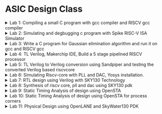 # ASIC Design Class
<details>
  
<summary>Lab 1: Compiling a small C program with gcc compiler and RISCV gcc compiler </summary>

## Lab 1A: Compiling a C program with gcc compiler, execute it and generate the output.

Write the C code in a file using any text editor and save it as sum1ton.c (source code).

Next, compile the source code using gcc compiler, this will generate the executable code.

Now, run the executable code to see the output.

Following image includes the source code and three commands to execute in terminal in sequence as shown, to generate the output.

![4-final](https://github.com/user-attachments/assets/aee6f573-d616-460f-8f7b-94fd9fad46fd)

## Lab 1B: Compiling a C program with RISCV gcc compiler, execute it, generate the output and compare with the output of Lab 1B.

The next task is to compile the sum1ton.c using RISCV gcc compiler using the command in following image, also to see the assembly code for C program, use the next command.

![1b-obj-dump1](https://github.com/user-attachments/assets/53cb974a-bced-4388-ab5f-b62bd0a68919)


Observe that object code dump generates the following, main function is present at location 10184 and 15 instructions are present in assembly code.

![1b-obj-dump](https://github.com/user-attachments/assets/1266eeb0-1246-483b-802b-da78ad867e37)

Next, try 0fast of RISCV compiler for same C code and observe the object code dump, now the main function is located at 100b0 and number of instructions present is 12.

![1b-obj-dump2-command](https://github.com/user-attachments/assets/6f62164f-66f3-4e5a-8249-0b21a8bd5a2c)

![1b-obj-dump2](https://github.com/user-attachments/assets/7c33319c-1092-4b76-924d-84d49bf7e8b3)

</details>

<details> 
  <summary>Lab 2: Simulating and degbugging c program with Spike RISC-V ISA Simulator </summary>

  ## Lab 2
</details>

<details>
  <summary>Lab 3: Write a C program for Gaussian elimination algorithm and run it on gcc and RISCV gcc </summary>

  ## Lab 3

  ![gauss](https://github.com/user-attachments/assets/fe01afaf-3f2b-4456-a40d-395f784dec01)

  ![gauss1](https://github.com/user-attachments/assets/d5ecafc7-a5fa-4429-aeff-b8996770a61a)

</details>

<details>
  <summary>Lab 4: TL Verilog, Makerchip IDE, Build a 5 stage pipelined RISCV processor </summary>

  ## Lab 4

Implementing a combinational circuit in TLV : Four function calculator using multiplexer

![Calculator](https://github.com/user-attachments/assets/eb6fe03f-6ede-40d0-8891-e71654a95171)

RISCV Block diagram - To be implemented in TLV, blockwise

![riscv-Block_diagram](https://github.com/user-attachments/assets/75ec57fe-8ce8-44a6-9420-d7f8b1a4d36a)

Program Counter

![programcounter](https://github.com/user-attachments/assets/6d40c0d7-7ff1-4188-b3d4-351ad8ad5e39)

Instruction Fetch

![instruction fetch](https://github.com/user-attachments/assets/3b64fcbd-14fe-4529-9671-5f107e60235f)

Instruction Decode

![instruction decode1](https://github.com/user-attachments/assets/c70d0629-28ea-468e-a498-a3183eabe908)

ALU

![alu](https://github.com/user-attachments/assets/c887fa03-efd4-4b3b-a0fb-8199e8871718)


Register Read

![reg_rd](https://github.com/user-attachments/assets/36c042aa-1a80-4095-92b2-2a25dfa68ee5)

Register Write

![reg_wr](https://github.com/user-attachments/assets/be815086-96ed-4599-81e1-173bb7b51b36)

Branching

![branching](https://github.com/user-attachments/assets/d77ccf7a-192a-4b76-ba59-4891b0931dd6)

RISCV implementation, combined cpu using above blocks.

![Diagram](https://github.com/user-attachments/assets/194d1d52-96ab-4a7f-8bd3-7a158e1406f1)

Following shows the clock and reset signals in waveform.

![clk](https://github.com/user-attachments/assets/cf192530-3d34-401d-b0a8-3cb1ffa9853f)

![reset_signal](https://github.com/user-attachments/assets/c21dba93-e09d-4419-bd75-595a3cc0562e)

The final sum getting accumulated with each cycle can be seen as following.

![final sum accumulation](https://github.com/user-attachments/assets/2d354c34-2718-49ac-a8df-572f430dd3ae)

</details>

<details> 
  <summary>Lab 5: TL Verilog to Verilog conversion using Sandpiper and testing the converted Verilog based riscvcore </summary>

  ## Lab 5

In Lab 4, in makerchip, riscvcore is built using TL Verilog, it generates tlv file. The tlv file generated in Lab4 is given to Sandpiper converter to generate verilog code.
In Lab 5, task is to match the output waveforms generated on makerchip and those generated by gtkwave after running testbench.

Following image shows the verilog generated by Sandpiper being compiled by iverilog and output waveform can be seen in next image on gtkwave.
  
![verilog2gtk](https://github.com/user-attachments/assets/d543c283-870b-439a-b0de-f03c10e96ba4)

Clock name is clk_bhu(makechip) and clk_bhu1(gtkwave) and sum can be seen in out which matches the output of makerchip in lab 4 which was generated by TL Verilog riscvcore.
1. Makerchip waveforms - click on image to open in new tab for clear view of waveforms.

Clock signal - clk_bhu

![clk](https://github.com/user-attachments/assets/cf192530-3d34-401d-b0a8-3cb1ffa9853f)

Reset signal

![reset_signal](https://github.com/user-attachments/assets/c21dba93-e09d-4419-bd75-595a3cc0562e)


Final sum
![final sum accumulation](https://github.com/user-attachments/assets/2d354c34-2718-49ac-a8df-572f430dd3ae)

2. gtkwave waveforms - clk_bhu1, out sum
   
!![gtkwave](https://github.com/user-attachments/assets/82550bb5-2acb-463a-af06-02e595b4503d)

</details>

<details> 
  <summary>Lab 6: Simulating Riscv-core with PLL and DAC, Yosys installation. </summary>

  ## Lab 6

  In Lab 5, riscv core was compiled in iverilog and program to sum 1 to 9 was shown working with output seen in gtkwave.
  In lab 6, with riscv core, DAC and PLL are added and the output of sum of numbers can be seen with its analog equivalent.

![asic_update](https://github.com/user-attachments/assets/8fdc4563-2ad2-4c29-8ec1-5ad71f925b72)


Yosys installation for next lab.
![yosys](https://github.com/user-attachments/assets/f2cab8b4-cb77-4668-823a-aac0e0ba37d3)

</details>

<details>
<summary>Lab 7: RTL design using Verilog with SKY130 Technology </summary>
  
## Lab 7
1 - Introduction to Verilog RTL design and Synthesis

![0 Screenshot from 2024-10-21 16-18-21](https://github.com/user-attachments/assets/096a7ff9-d3ef-4fed-9622-7244788a47e4)

In above figure, the central block is design, which consists of verilog code written as per specification for desired functionality.

To test whether the desired fuctionality is achieved, we need testbench which contains verilog code to generate set of stimulus and for given stimulus corresponding code for observer. Testbench also contains timing information related to running of simulation.

To perform above tasks, we use iverilog compiler and gtkwave waveform viewer as shown in following figure
![1 Screenshot from 2024-10-21 16-18-47](https://github.com/user-attachments/assets/6da79ef2-ee32-4cb6-b229-3e5516dabfae)

Following example shows a simple design of mux and corresponding testbench.
To run the verilog code in iverilog, and view waveforms in gtkwave, run the following three commands sequentially,
![image](https://github.com/user-attachments/assets/bda941fb-c0c7-43ed-81b9-ee77f735da20)

Mux module
```
module good_mux (input i0 , input i1 , input sel , output reg y);
always @ (*)
begin
	if(sel)
		y <= i1;
	else 
		y <= i0;
end
endmodule
```
Testbench for mux module
```
`timescale 1ns / 1ps
module tb_good_mux;
// Inputs
reg i0,i1,sel;
// Outputs
wire y;
// Instantiate the Unit Under Test (UUT), name based instantiation
	good_mux uut (.sel(sel),.i0(i0),.i1(i1),.y(y));
	//good_mux uut (sel,i0,i1,y);  //order based instantiation
initial begin
	$dumpfile("tb_good_mux.vcd");
	$dumpvars(0,tb_good_mux);
	// Initialize Inputs
	sel = 0;
	i0 = 0;
	i1 = 0;
	#300 $finish;
end
always #75 sel = ~sel;
always #10 i0 = ~i0;
always #55 i1 = ~i1;
endmodule
```
## Yosys and Logic synthesis

Yosys is a logic/RTL synthesis software suite which converts verilog, represented by Design block into netlist as shown in following diagram.

The block shown as .lib contains standard library cells which are present in pdk.

To perform synthesis, yosys needs commands as read_verilog, read_verilog, write_verilog.

![image](https://github.com/user-attachments/assets/8c0ea0b6-4835-4fb0-a8fd-c838036a9eed)

Once netlist is generated, it needs to be verified, for that it is run through iverilog, output vcd file is generated, which is run through gtkwave.

![image](https://github.com/user-attachments/assets/91c62c0e-883b-4425-97e4-eb01ff193e46)

Following command loads the liberty file containing standard cells, as shown, 418 cells types are imported,
![image](https://github.com/user-attachments/assets/00e054c8-5378-4c0a-878c-ce58171e8a5b)

Next, using read_verilog, we generated RTL for given design,
![image](https://github.com/user-attachments/assets/ecc37670-2191-42eb-b4a1-87842a62bcf1)

Following command is used for synthesis of top module
![image](https://github.com/user-attachments/assets/23e97d6d-b672-484d-9112-7e9d7189faa8)

Following command generates the netlist,
![image](https://github.com/user-attachments/assets/86e6ce95-0521-45ed-8d04-2383d48ed888)

![image](https://github.com/user-attachments/assets/c30129e8-3b96-4d4a-8747-fb0437b63fab)

Showing RTL design
![image](https://github.com/user-attachments/assets/def3ddaf-b6a2-47cd-886e-e9317c68ae47)

Next write netlist which can be used for simulation,
![image](https://github.com/user-attachments/assets/61bb5247-3b37-4d8f-b155-e428b1e471b9)

The generated netlist is as follows
![image](https://github.com/user-attachments/assets/d6b86354-2694-4d00-9b88-bbe2ed12bfe1)


2 - (a) Timing libs, (b) hierarchical vs flat synthesis and (c) efficient flop coding styles

liberty file contains information about standard cells such as, timing, power, area parameters. Also, multiple forms of same logic cell are available in standard cell library with different characteristics.

Whenever there are multiple modules are present in design, the netlist can be synthesised in either hierarchical form or as flat form.



3 - Combinational and sequential optmizations

1. 2 input AND gate<br>
Run the following commands sequentially to generate netlist<br>
yosys<br>
read_liberty -lib ../lib/sky130_fd_sc_hd__tt_025C_1v80.lib<br>
read_verilog opt_check2.v<br>
synth -top opt_check2<br>
abc -liberty ../lib/sky130_fd_sc_hd__tt_025C_1v80.lib<br>
opt_clean -purge<br>
show
![image](https://github.com/user-attachments/assets/23db51d8-ac89-4925-8b71-5a082e05830c)

2. 2 input OR Gate<br>
Run the following commands sequentially to generate netlist<br>
yosys<br>
read_liberty -lib ../lib/sky130_fd_sc_hd__tt_025C_1v80.lib<br>
read_verilog opt_check.v<br>
synth -top opt_check2<br>
abc -liberty ../lib/sky130_fd_sc_hd__tt_025C_1v80.lib<br>
opt_clean -purge<br>
show
![image](https://github.com/user-attachments/assets/f652c88a-4772-4cd9-95bc-d8efb544dfbe)

3. 3 input AND gate<br>
Run the command in similar manner as above with opt_check3.v
![image](https://github.com/user-attachments/assets/28f71953-ce71-4eb3-b0ac-1f141eb5f224)

4. 2 input XNOR
Run the command in similar manner as above with opt_check4.v
![image](https://github.com/user-attachments/assets/f91b12e9-e4e8-4033-8449-c8d8b8c1e577)

In case of multiple modules, flatten command needs to be used before generating netlist, otherwise it will show following error.

![Multiple module error Screenshot from 2024-10-21 22-15-42](https://github.com/user-attachments/assets/86d20872-a2e3-4587-ba0d-acdd2840e36b)

5. D Flipflop with asynchronour reset - active low
yosys
read_liberty -lib ../lib/sky130_fd_sc_hd__tt_025C_1v80.lib
read_verilog dff_const1.v
synth -top dff_const1
dfflibmap -liberty ../lib/sky130_fd_sc_hd__tt_025C_1v80.lib
show
![image](https://github.com/user-attachments/assets/94981cc0-46af-4e19-bec9-81d3a1b9af4a)

6. D Flipflop with asynchronour reset - active high<br>

yosys<br>
read_liberty -lib ../lib/sky130_fd_sc_hd__tt_025C_1v80.lib<br>
read_verilog dff_const2.v<br>
synth -top dff_const2<br>
dfflibmap -liberty ../lib/sky130_fd_sc_hd__tt_025C_1v80.lib<br>
show<br>
![image](https://github.com/user-attachments/assets/0c874f0b-1ca6-449c-8bc4-a2f99936a802)

7. D Flipflop with asynchronour reset Design 3<br>

yosys<br>
read_liberty -lib ../lib/sky130_fd_sc_hd__tt_025C_1v80.lib<br>
read_verilog dff_const3.v<br>
synth -top dff_const3<br>
dfflibmap -liberty ../lib/sky130_fd_sc_hd__tt_025C_1v80.lib<br>
show<br>
![image](https://github.com/user-attachments/assets/cb08e78d-b451-4f44-9cdb-0999691b03d4)

8. D Flipflop<br>
yosys<br>
read_liberty -lib ../lib/sky130_fd_sc_hd__tt_025C_1v80.lib<br>
read_verilog dff_const4.v<br>
synth -top dff_const4<br>
dfflibmap -liberty ../lib/sky130_fd_sc_hd__tt_025C_1v80.lib<br>
show<br>
![image](https://github.com/user-attachments/assets/dab1c857-bf01-458f-a603-677c68679d79)

9. D Flipflop<br>
yosys<br>
read_liberty -lib ../lib/sky130_fd_sc_hd__tt_025C_1v80.lib<br>
read_verilog dff_const5.v<br>
synth -top dff_const5<br>
dfflibmap -liberty ../lib/sky130_fd_sc_hd__tt_025C_1v80.lib<br>
show<br>
![image](https://github.com/user-attachments/assets/be1cdd24-f731-4c3f-adf0-15ea3d5896d6)

10. Counter optimisation

yosys<br>
read_liberty -lib ../lib/sky130_fd_sc_hd__tt_025C_1v80.lib<br>
read_verilog counter_opt.v<br>
synth -top counter_opt<br>
dfflibmap -liberty ../lib/sky130_fd_sc_hd__tt_025C_1v80.lib<br>
show<br>
![image](https://github.com/user-attachments/assets/72a7e3aa-4f1d-48d4-a7ed-b548f254bafb)

11. Counter optimisation 2

yosys<br>
read_liberty -lib ../lib/sky130_fd_sc_hd__tt_025C_1v80.lib<br>
read_verilog counter_opt2.v<br>
synth -top counter_opt2<br>
dfflibmap -liberty ../lib/sky130_fd_sc_hd__tt_025C_1v80.lib<br>
show<br>
![image](https://github.com/user-attachments/assets/b4808391-5a6d-4634-8ed1-9bdf9100d3bf)




4 - Gate level synthesis, blocking vs non-blocking statements and Synthesis-Simulation mismatch

Previously, RTL synthesis is carried out where netlist is generated from verilog code, which uses standard cells of pdk.
Observe that synthesised netlist and RTL verilog code are logically same. This netlist will contain for example and gate with input and output.
In gate level synthesis, abstract gates in synthesised netlist are replaced with gate level verilog models which can be functional models or timing aware models.

Once netlist generated after gate level synthesis, we need to do functional verification to remove synthesis-simulation mismatch. 
Some of the reasons for synthesis-simulation mismatch are, missing sensity list, block-non blocking assignments or non standard verilog code.

![image](https://github.com/user-attachments/assets/16d8171f-273f-490c-b92c-bb88783c242b)

1. 2x1 mux using ternary operator<br>
Compilation in iverilog<br>
![image](https://github.com/user-attachments/assets/380ad93e-06aa-4a67-ba39-c2f8eed39150)

Output of synthesis<br>
yosys<br>
read_liberty -lib ../lib/sky130_fd_sc_hd__tt_025C_1v80.lib<br>
read_verilog ternary_operator_mux.v<br>
synth -top ternary_operator_mux<br>
abc -liberty ../lib/sky130_fd_sc_hd__tt_025C_1v80.lib<br>
opt_clean -purge<br>
write_verilog -noattr ternary_operator_mux_net.v<br>
show<br>

![image](https://github.com/user-attachments/assets/2bb7cfa8-8720-4695-913d-05d3d7915c23)

2. Bad 2x1 mux

Output of synthesis<br>
yosys<br>
read_liberty -lib ../lib/sky130_fd_sc_hd__tt_025C_1v80.lib<br>
read_verilog bad_mux.v<br>
synth -top bad_mux<br>
abc -liberty ../lib/sky130_fd_sc_hd__tt_025C_1v80.lib<br>
opt_clean -purge<br>
write_verilog -noattr bad_mux_net.v<br>
!gvim bad_mux_net.v<br>
show<br>


![image](https://github.com/user-attachments/assets/69887389-d366-4fa3-aa0b-7ed76212316e)

3. Related to blocking statement
yosys<br>
read_liberty -lib ../lib/sky130_fd_sc_hd__tt_025C_1v80.lib<br>
read_verilog blocking_caveat.v<br>
synth -top blocking_caveat<br>
abc -liberty ../lib/sky130_fd_sc_hd__tt_025C_1v80.lib<br>
opt_clean -purge<br>
write_verilog -noattr blocking_caveat_net.v<br>
show<br>
![image](https://github.com/user-attachments/assets/57d0657e-6a38-4acf-a458-6712ec1f8deb)


Synthesis-simulation mismatch example
1. missing sensitivity list
2. for blocking and non blocking statements
   
</details>

<details>
  
<summary>Lab 8: Synthesis of riscv core, pll and dac using SKY130 pdk </summary>

## Comparision of Functional simulation output and Synthesised output.

### Output waveforms of functional simulation
![Screenshot from 2024-10-23 20-31-0935](https://github.com/user-attachments/assets/1f40ad8d-6bf3-41e8-8c12-dbac400ea077)

### Output waveforms of Synthesised verilog file

![Screenshot from 2024-10-23 20-37-574](https://github.com/user-attachments/assets/5c811dda-a056-43e5-829f-1df6e26a7566)


## Yosys stats related to synthesis

![image](https://github.com/user-attachments/assets/b5cfe879-f47d-4e91-81c7-ba5e02c4196f)
![image](https://github.com/user-attachments/assets/74656874-f86f-43b7-bdfc-e39d30bf060f)
![image](https://github.com/user-attachments/assets/ec9c3bfd-e393-4672-b6eb-1617978a21cd)

## Standard cells usage

![image](https://github.com/user-attachments/assets/227196f6-8acf-4f77-a933-7df7027d4453)
![image](https://github.com/user-attachments/assets/d8b5f250-7491-4920-a2e9-bb479eb65144)

</details>


<details>
  
<summary>Lab 9: Static Timing Analysis of design using OpenSTA </summary>

Static Timing analysis involves checking of design in terms of whether timing requirements are met for each path within the design.
The input to static timing analysis tool is the synthesised netlist generated, clock definations and other constraints related to input and output, it is independent of logic inputs.

![image](https://github.com/user-attachments/assets/78a7b014-56c6-4971-9dd0-43fdef8eeb64)

source: https://www.vlsisystemdesign.com/static-timing-analysis-sta/

STA tool breaks down the whole design into different path and check whether the delay present in signal propogation is not creating issue in correct functioning of the design.

Two of the most common timing constraints in design are setup time and hold time constraints. When static timing analysis is performed, STA tool reports whether these timing constraints are met for everypath in design.

In this lab, OpenSTA is used to perform static timing analysis. 
![image](https://github.com/user-attachments/assets/baac721a-fb9b-4398-975f-ef2b37ec303a)

### Lab Task 
1) Clock period of 10.15ns. 
2) Setup uncertainty and clock transition will be 5% of clock - use set_clock_uncertainty with 10.15 * 0.05
3) Hold uncertainty and data transition will be 8% of clock - use set_clock_uncertainty with 10.15 * 0.08

1) Input to OpenSTA includes synthesised netlist, liberty file containg pdk and other clock related and path related definations.
Following clock is created with period of 10.15ns
![image](https://github.com/user-attachments/assets/c3062cec-fe5c-41a8-baba-15edb088efc9)

The report generated by OpenSTA is as follows,

for max delay in path
![image](https://github.com/user-attachments/assets/de296d6c-7c7f-4803-a5ca-2c1c938a4343)

For min delay in path
![image](https://github.com/user-attachments/assets/5fabd2f1-3095-4774-b759-086e5f0df076)

</details>

<details>
  
<summary>Lab 10: Static Timing Analysis of design using OpenSTA for process corners</summary>

Below is the snapshot of SDC
![image](https://github.com/user-attachments/assets/6509cba4-f24a-4a70-b65e-924e897efd52)

Table of various slack report

![image](https://github.com/user-attachments/assets/78d08671-c7b0-44b3-8b1a-fab8231eea71)


<img width="713" alt="wns" src="https://github.com/user-attachments/assets/74f8f222-58ea-4b27-bf25-b448f9cce736">

<img width="857" alt="avg worst slack" src="https://github.com/user-attachments/assets/e03eb76b-ee87-4968-b8b9-c54ac6361a3d">

<img width="857" alt="worstslack" src="https://github.com/user-attachments/assets/c5868ed1-13f2-448d-a0d7-581c424c3bc0">


</details>

<details>
<summary>Lab 11: Physical Design using OpenLANE and SkyWater130 PDK </summary>


# Physical Design using OpenLANE flow and SkyWater130 PDK

The main components of ASIC design includes following,

#### 1. RTL designs

Sources of RTL designs are librecores.org, opencores.org, github.com.

#### 2. EDA Tools

Open source EDA tools are Qflow, OpenROAD, OpenLane.

#### 3. Process Design Kit(PDK) data

An example of opensource PDK is Skywater 130nm PDK.

<img src = images/asic00.png width = 500 height = 500>


### Summary of simplified RTL to GDSII flow based on OpenLANE,

1. Synthesis - Design RTL is converted to circuits with componets form Standard cell library(SCL)

2. Floor/Power planning -

   a. Chip floor planning - partition the chip die between different system building blocks and place IO pads

   b. Macro Floor planning -  Dimensions, pin locations, rows definition

   c. Powerplanning - Power network is created which includes, Power pads, Power straps, Power rings

3. Placement - Place the cells on the floorplan rows

4. Clock Tree Synthesis - Create a clock distribution network to deliver the clock to all sequential elements

5. Routing - Connecting cells together using available metal layers

6. Sign Off - Includes Physical verification through Design Rules Checking(DRC) and Layout vs Schematic(LVS) and Timing verification through Static Timing Analysis(STA).

![openlane flow](images/openlane.jpeg)


## Day 1 - Introduction to OpenLane

#### a. OpenLane working Directory
![workingdir](images/openlane_WD.png)
![workingdir](images/designpreprunsynth.png)

#### b. Design preparation steps

![workingdir](images/designprep.png)

#### c. Review files generated after design preparation and Synthesised
![workingdir](images/synth.png)
#### d. Steps to characterise Synthesis results

![workingdir](images/numberofcells.png)
![workingdir](images/dffnum.png)
Flop ratio calculations require, total number of cells synthesised and the number of flipflops among that,

```math
Flop\ ratio = \frac{number\ of\ flipflops}{total\ number\ of\ cells} = \frac{1613}{14876} = 0.10842968539

```
```math
Percentage\ of\ D-flipflops = 0.10842968539 * 100 = 10.842968539\ \%
```
## Day 2 - Floorplan and Introduction to library cells

#### a. Chip Floor planning considerations

1. Utilization factor and aspect ratio
2. Pre-placed cells
3. De-coupling capacitors
4. Power planning
5. Pin Placement and logical cell placement blockage
6. Floorplan in OpenLane and review layout in Magic
   
![workingdir](images/run_floorplan.png)
![workingdir](images/fpcomplete.png)
![workingdir](images/diearea.png)


Floorplan run

![workingdir](images/flrplan_dir.png)

![workingdir](images/viewfloorplan.png)


tcl console for interaction

![workingdir](images/tclconsole.png)


![workingdir](images/floorplan.png)

Tapcells

![workingdir](images/tapcells.png)

IO pads

![workingdir](images/iopads.png)

Standard Cells
![workingdir](images/stancell1.png)
![workingdir](images/standardcells.png)

#### b. Library Binding and Placement

Need for libraries and characterisation

1. Netlist binding and initial place design
2. Optimise placement using estimated wire-length and capacitance
3. Final Placement optimisation
4. Congestion aware placement using Replace

Placement run

![workingdir](images/plmtrun.png)

Output of placement run

![workingdir](images/plmt_result.png)

Director after placement run

![workingdir](images/plmt_dir.png)

Placement of standard cell

![workingdir](images/plmn_stancell.png)


#### c. Cell design and characterization follows

1. Inputs for cell design follows
2. Circuit design Steps
3. Layout design steps
4. Typical characterization flow

#### d. General timing and characterization parameters

1. Timing threshold deifinitions
2. Propogation delay and transition time

## Day 3 - Design library cell using Magic layout and ngspice characterisation

#### a. CMOS inverter - Layout in Magic and spice simulation in ngspice

![workingdir](images/inverterrun.png)
![workingdir](images/inverterlayout.png)
![workingdir](images/layers1.png)
![workingdir](images/drcerror.png)

<ins>Editing spice inverter design</ins>

Extracting spice netlist from layout

![workingdir](images/spiceextract.png)

Generated spice netlist

![workingdir](images/inv_spice.png)

Editing spice netlist

![workingdir](images/edited_spice.png)


Running ngspice 

![workingdir](images/ngspice_run.png)


Transient simulation of inverter

![workingdir](images/waveforms.png)





#### b. Merging CMOS inverter cell in picorv32a design

![workingdir](images/1invertercell.png)

open inverter cell in magic

![workingdir](images/2openinvmagic.png)

Creating new cell

![workingdir](images/3creatingnewcell.png)

Directory structure with new cell

![workingdir](images/4dirwithnewcell.png)

set environment variables for merging inverter cell with picoriscv32a

![workingdir](images/5setenvformerge.png)

![workingdir](images/6merginglefs.png)

![workingdir](images/7merginglefs.png)

Synthesis after merge

![workingdir](images/8synthaftermerge.png)


sky130_bhu in merged lef

![workingdir](images/9addedcell.png)

Initiate the floorplan

![workingdir](images/10initfloorplan.png)

placing IOs

![workingdir](images/11placeio.png)

Tapdecap

![workingdir](images/12tapdecap.png)

Completion of placement after merging of inverter

![workingdir](images/13placementdone.png)

Run Magic

![workingdir](images/14openmagic.png)

Output of magic after inserting inverter

![workingdir](images/15magicscreen.png)

sky130_bhu cell in layout

![workingdir](images/16invcell.png)

sky130_bhu cell in cellmanager

![workingdir](images/17invcell.png)


## Day 4 - Pre-layout timing analysis and Clock tree synthesis

Timing reports generated before clock tree synthesis
Followin report shows the slack report generated

![workingdir](images/13timing.png)
![workingdir](images/12timing.png)
![workingdir](images/14timing.png)
![workingdir](images/15timing.png)
![workingdir](images/16timing.png)

/home/vsduser/Documents/current141/12timing.png
/home/vsduser/Documents/current141/13timing.png
/home/vsduser/Documents/current141/14timing.png
/home/vsduser/Documents/current141/15timing.png
/home/vsduser/Documents/current141/16timing.png


#### Clock tree synthesis using TrintonCTS and signal integrity

Performing Clock tree synthesis
![workingdir](images/17runcts.png)

Output of cts run

![workingdir](images/18cts.png)

Generated cts def

![workingdir](images/19ctsdef.png)

CTS in layout

![workingdir](images/20picorv32actsdef.png)


## Day 5 - Final steps for RTL2GDS using trintonRoute and OpenSTA

Giving commands for generating power distribution network - gen_pdn

![workingdir](images/21generating_pdn.png)

PDN run

![workingdir](images/22pdnrun.png)

PDN run complete

![workingdir](images/23pdncomplete.png)

Using magic to see layout with PDN

![workingdir](images/24openlayoutafterpdn.png)

Top view of layout with PDN

![workingdir](images/25lytwithpdn.png)

Power rails

![workingdir](images/26powerrails.png)

Directory structure after PDN run

![workingdir](images/27pdnrundir.png)

#### Routing using TrintonRoute

Command to begin routing - run_route

![workingdir](images/28runrouting.png)

Routing takes multiple iterations to get zero violations

![workingdir](images/29routing.png)

Routing ends with zero violations

![workingdir](images/30routingends.png)

Directory structure after routing and Opening magic to view layout after routing

![workingdir](images/31routingdirmagic.png)

Generated layout after routing

![workingdir](images/32layoutaftrouting.png)

Routing seen between layers

![workingdir](images/33routed.png)

SPEF Extraction is performed using python script

![workingdir](images/34spefextraction.png)

Post Route Timing analysis

Performing post route timing analysis using OpenSTA

![workingdir](images/35openroadtimingpostspef.png)

Reading related files to do timing analysis

![workingdir](images/36postroutsta.png)

Post Route timing reports

![workingdir](images/37timingrpt1.png)


![workingdir](images/38timingrpt2.png)



![workingdir](images/39timingrpt3.png)



![workingdir](images/40timingrpt4.png)

</details>

